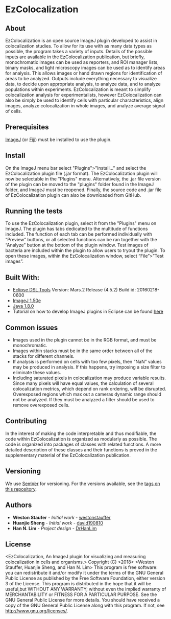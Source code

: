 # EzColocalization

## About
EzColocalization is an open source ImageJ plugin developed to assist in colocalization studies. To allow for its use with as many data types as possible, the program takes a variety of inputs. Details of the possible inputs are available in the EzColocalization publication, but briefly, monochromatic images can be used as reporters, and ROI manager lists, binary masks, and light microscopy images can be used as to identify areas for analysis. This allows images or hand drawn regions for identification of areas to be analyzed. Outputs include everything necessary to visualize data, to decide upon appropriate analysis, to analyze data, and to analyze populations within experiments. EzColocalization is meant to simplify colocalization analysis for experimentalists, however EzColocalization can also be simply be used to identify cells with particular characteristics, align images, analyze colocalization in whole images, and analyze average signal of cells.

## Prerequisites
[ImageJ](http://imagej.nih.gov/ij/download.html) (or [Fiji](https://fiji.sc/)) must be installed to use the plugin. 

## Install
On the ImageJ menu bar select "Plugins">"Install..." and select the EzColocalization plugin file (.jar format). The EzColocalization plugin will now be selectable in the "Plugins" menu. Alternatively, the .jar file version of the plugin can be moved to the "plugins" folder found in the ImageJ folder, and ImageJ must be reopened. Finally, the source code and .jar file of EzColocalization plugin can also be downloaded from GitHub.

## Running the tests
To use the EzColocalization plugin, select it from the "Plugins" menu on ImageJ. The plugin has tabs dedicated to the multitude of functions included. The function of each tab can be performed individually with “Preview” buttons, or all selected functions can be ran together with the “Analyze” button at the bottom of the plugin window. Test images of bacteria are included within the plugin to allow users to tryout the plugin. To open these images, within the EzColocalization window, select “File”>”Test images”.

## Built With:
* [Eclipse DSL Tools](https://www.eclipse.org/)
Version: Mars.2 Release (4.5.2)
Build id: 20160218-0600
* [ImageJ 1.50e](https://imagej.nih.gov/ij/)
* [Java 1.8.0](https://java.com/en/download/)
* Tutorial on how to develop ImageJ plugins in Eclipse can be found [here](http://imagejdocu.tudor.lu/doku.php?id=howto:plugins:the_imagej_eclipse_howto)

## Common issues
* Images used in the plugin cannot be in the RGB format, and must be monochromatic. 
* Images within stacks must be in the same order between all of the stacks for different channels. 
* If analysis is performed on cells with too few pixels, then “NaN” values may be produced in analysis. If this happens, try imposing a size filter to eliminate these values.
* Including saturated pixels in colocalization may produce variable results. Since many pixels will have equal values, the calculation of several colocalization metrics, which depend on rank ordering, will be disrupted. Overexposed regions which max out a cameras dynamic range should not be analyzed. If they must be analyzed a filter should be used to remove overexposed cells.

## Contributing
In the interest of making the code interpretable and thus modifiable, the code within EzColocalization is organized as modularly as possible. The code is organized into packages of classes with related functions. A more detailed description of these classes and their functions is proved in the supplementary material of the EzColocalization publication.

## Versioning
We use [SemVer](http://semver.org/) for versioning. For the versions available, see the [tags on this repository](https://github.com/DrHanLim/EzColocalization/tags). 

## Authors
* **Weston Staufer** - *Initial work* - [westonstauffer](https://github.com/westonstauffer)
* **Huanjie Sheng** - *Initial work* - [david190810](https://github.com/david190810)
* **Han N. Lim** - *Project design* - [DrHanLim](https://github.com/DrHanLim)

## License
<EzColocalization, An ImageJ plugin for visualizing and measuring colocalization in cells and organisms.>
Copyright (C) <2018> <Weston Stauffer, Huanjie Sheng, and Han N. Lim>
This program is free software: you can redistribute it and/or modify it under the terms of the GNU General Public License as published by the Free Software Foundation, either version 3 of the License.
This program is distributed in the hope that it will be useful,but WITHOUT ANY WARRANTY; without even the implied warranty of MERCHANTABILITY or FITNESS FOR A PARTICULAR PURPOSE.  See the GNU General Public License for more details. You should have received a copy of the GNU General Public License along with this program.  If not, see <http://www.gnu.org/licenses/>.
